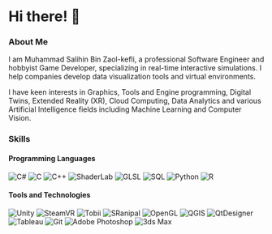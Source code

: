 # Hi there! 👋

### About Me

I am Muhammad Salihin Bin Zaol-kefli, a professional Software Engineer and hobbyist Game Developer, specializing in real-time interactive simulations. I help companies develop data visualization tools and virtual environments.

I have keen interests in Graphics, Tools and Engine programming, Digital Twins, Extended Reality (XR), Cloud Computing, Data Analytics and various Artificial Intelligence fields including Machine Learning and Computer Vision.

### Skills

#### Programming Languages
![C#](https://img.shields.io/badge/c%23-%23239120.svg?style=for-the-badge&logo=c-sharp&logoColor=white)
![C](https://img.shields.io/badge/c-%2300599C.svg?style=for-the-badge&logo=c&logoColor=white)
![C++](https://img.shields.io/badge/c++-%2300599C.svg?style=for-the-badge&logo=c%2B%2B&logoColor=white)
![ShaderLab](https://img.shields.io/badge/shaderlab-AD72C5.svg?style=for-the-badge&logo=shaderlab)
![GLSL](https://img.shields.io/badge/glsl-4386b5.svg?style=for-the-badge&logo=glsl)
![SQL](https://img.shields.io/badge/sql-%23F05033.svg?style=for-the-badge&logo=sql&logoColor=orange)
![Python](https://img.shields.io/badge/python-3670A0?style=for-the-badge&logo=python&logoColor=ffdd54)
![R](https://img.shields.io/badge/r-%23276DC3.svg?style=for-the-badge&logo=r&logoColor=white)

#### Tools and Technologies
![Unity](https://img.shields.io/badge/unity-%23000000.svg?style=for-the-badge&logo=unity&logoColor=white)
![SteamVR](https://img.shields.io/badge/steamvr-%23000000.svg?style=for-the-badge&logo=steam&logoColor=white)
![Tobii](https://img.shields.io/badge/tobii-231f20.svg?style=for-the-badge&logo=tobii)
![SRanipal](https://img.shields.io/badge/sranipal-00AEDE.svg?style=for-the-badge&logo=sranipal)
![OpenGL](https://img.shields.io/badge/OpenGL-%23FFFFFF.svg?style=for-the-badge&logo=opengl)
![QGIS](https://img.shields.io/badge/QGIS-%41CD52.svg?style=for-the-badge&logo=qgis)
![QtDesigner](https://img.shields.io/badge/qt%20designer-589632.svg?style=for-the-badge&logo=qt%20designer)
![Tableau](https://img.shields.io/badge/Tableau-E97627.svg?style=for-the-badge&logo=tableau&logoColor=white)
![Git](https://img.shields.io/badge/git-%23F05033.svg?style=for-the-badge&logo=git&logoColor=white)
![Adobe Photoshop](https://img.shields.io/badge/adobe%20photoshop-%2331A8FF.svg?style=for-the-badge&logo=adobe%20photoshop&logoColor=white)
![3ds Max](https://img.shields.io/badge/3ds%20Max-209B9C.svg?style=for-the-badge&logo=3ds%20Max)


<!--
**SalSatSat/salsatsat** is a ✨ _special_ ✨ repository because its `README.md` (this file) appears on your GitHub profile.

Here are some ideas to get you started:

- 🔭 I’m currently working on ...
- 🌱 I’m currently learning ...
- 👯 I’m looking to collaborate on ...
- 🤔 I’m looking for help with ...
- 💬 Ask me about ...
- 📫 How to reach me: ...
- 😄 Pronouns: ...
- ⚡ Fun fact: ...
-->

